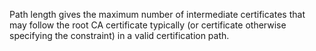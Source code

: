 Path length gives the maximum number of intermediate certificates that may follow the root CA certificate typically (or certificate otherwise specifying the constraint) in a valid certification path.